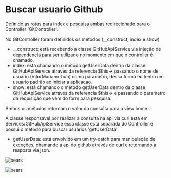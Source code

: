 # Buscar usuario Github

Definido as rotas para index e pesquisa ambas redirecionado para o Controller 'GitController'.  

No GitController foram definidos os métodos (__construct, index e show)  

* __construct: está recebendo a classe GitHubApiService via injeção de dependencia para ser utilizado no momento em que o controller é chamado.  
* index: está chamando o método getUserData dentro da classe GitHubApiService através da referencia $this-> passando o nome de usuario (VitorMariano-hub) como parametro, dessa forma eu tenho um usuario padrão ao iniciar a aplicacao.  
* show:  está chamando o método getUserData dentro da classe GitHubApiService através da referencia $this-> e passando o parametro da requisição que vem do form para pesquisa.  

Ambos os métodos retornam o valor da consulta para a view home.  

A classe responsavel por realizar a consulta na api via curl está em Services/GitHubApiService essa classe está separada do Controller e possui o método para buscar usuarios 'getUserData'  

* getUserData: está envolvido em um try-catch para manipulação de exceções, chamando a api do github através de curl e retornando a resposta via json.  

![bears](https://i.postimg.cc/g0mcm8MY/Capturar.png)  

![bears](https://i.postimg.cc/ZRjxV8Q0/Captur.png)




